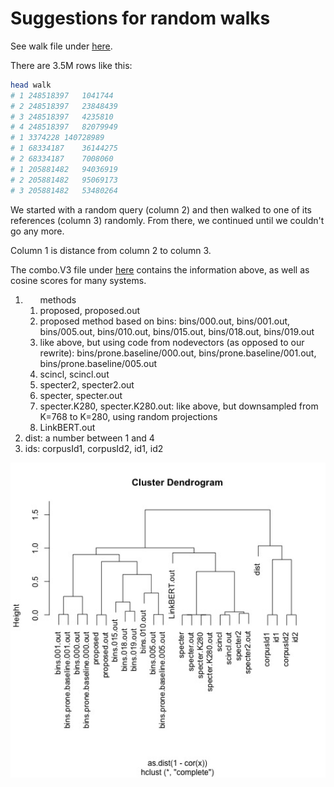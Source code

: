 # Suggestions for random walks

See walk file under <a href="https://app.globus.org/file-manager?origin_id=1ef9019c-eac0-11ed-9ba9-c9bb788c490e&origin_path=%2F~%2Fsemantic_scholar%2Feval%2F">here</a>.

<p>
There are 3.5M rows like this:

```sh
head walk
# 1	248518397	1041744
# 2	248518397	23848439
# 3	248518397	4235810
# 4	248518397	82079949
# 1	3374228	140728989
# 1	68334187	36144275
# 2	68334187	7008060
# 1	205881482	94036919
# 2	205881482	95069173
# 3	205881482	53480264
```

We started with a random query (column 2) and then walked to one of
its references (column 3) randomly.  From there, we continued until we
couldn't go any more.
<p>
Column 1 is distance from column 2 to column 3.
<p>
The combo.V3 file under <a href="https://app.globus.org/file-manager?origin_id=1ef9019c-eac0-11ed-9ba9-c9bb788c490e&origin_path=%2F~%2Fsemantic_scholar%2Feval%2Fresults%2Fwalk%2F">here</a> contains the information above, as well as cosine scores for many systems.

<ol>
<li><ol>methods
<li> proposed, proposed.out</li>
<li> proposed method based on bins: 
bins/000.out,
bins/001.out,
bins/005.out,
bins/010.out,
bins/015.out,
bins/018.out,
bins/019.out</li>
<li> like above, but using code from nodevectors (as opposed to our rewrite):
bins/prone.baseline/000.out,
bins/prone.baseline/001.out,
bins/prone.baseline/005.out</li>
<li> scincl, scincl.out </li>
<li> specter2, specter2.out </li>
<li> specter, specter.out</li>
<li>specter.K280, specter.K280.out: like above, but downsampled from K=768 to K=280, using random projections </li>
<li> LinkBERT.out </li>

</ol></li>
<li>dist: a number between 1 and 4</li>
<li> ids: corpusId1, corpusId2, id1, id2</li>
</ol>

<img src="combo.V3.jpg" alt="Clustering of Above" width="1000" />


